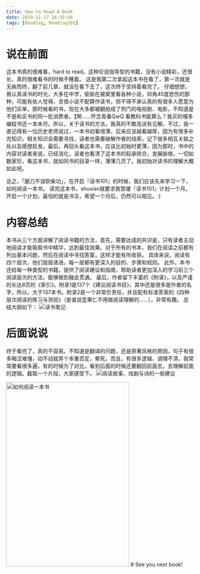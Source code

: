 ```yaml
---
title: How to Read A Book
date: 2019-11-17 16:35:56
tags: [Reading, Reading101]
---
```


# 说在前面
这本书真的很难看，hard to read。这种论说指导型的书籍，没有小说精彩，还很长，真的很难看书的时候不睡着。
这是我第二次拿起这本书在看了，第一次就是无疾而终，翻了前几章，就没在看下去了，这次终于坚持着看完了。
仔细想想，我认真读书的时光，大多在中学，偷偷在被窝里看各种小说，仰角45度悲伤的那种，可能有些人觉得，言情小说不配算作读书，但不得不承认真的有很多人愿意为他们买单，那时候看的书，现在大多都被翻拍成了热门的电视剧、电影，不知道是不是和买书的同一批消费者。【啊……怀念青春QwQ
看教科书能算么？我买的嘎多编程书还一本未尽。所以，关于读书的方法，我真的不敢高谈有见解。不过，我一直记得有一位历史老师说过，一本书初看很薄，后来应该越看越厚，因为有很多补充知识，相关知识会需要寻找，读者也需要破解作者的线索，记下很多相互关联之处以及感想启发，最后，再回头看这本书，应该比初始时更薄，因为那时，书中的内容对读者来说，已经消化，读者也看清了这本书的起承转合，发展脉络，一切如数家珍，看这本书，就如同书的目录一样，薄薄几页了。我初始对读书的理解大概如此吧。

总之，「磨刀不误砍柴功」，在开启『读书101』的时候，我们应该先来学习一下，如何阅读一本书。
读完这本书，shuxian就要求我暂缓『读书101』计划一个月。开启一个计划，最怕的就是冷冻，希望一个月后，仍然可以相见。:)

# 内容总结
本书从三个方面讲解了阅读书籍的方法，首先，需要达成的共识是，只有读者主动地阅读才能吸取书中精华，达到最佳效果。对于所有的书本，我们在阅读之前都有列出基本问题，然后在阅读中寻找答案，这样才能有所收获。
具体来说，阅读有四个层次，他们层层递进。每一层都有更深入的目的、步骤和规则。
此外，本书还给每一种类型的书籍，提供了阅读建议和指南，帮助读者更加深入的学习前三个阅读层次的方法，能够做到融会贯通。
最后，作者留下丰富的《附录》，以及严谨的长达8页的《索引》。附录1是137个《建议阅读书目》，其中还是很多是作者的名字，所以，大于137本书。附录2是一个非常负责任，并且配有标准答案的《四种层次阅读的练习与测验》（是谁说歪果仁不用做阅读理解的……），非常有趣。
总结大纲如下：
![读书笔记](../../../../pics/how2read1book-mind-map.jpg)

# 后面说说
终于看完了，真的不容易。不知道是翻译的问题，还是原著风格的原因，句子有很多晦涩难懂，动不动就弄个多重否定，晕死。而且，有很多逻辑、调理不清，我常常要看很多遍，有的时候为了对比，看到后面的时候还要翻回前面去，去理解前面的逻辑。截取一个片段，大家感受下。
![阅读故事、戏剧与诗的一些建议](../../../../pics/how2read1book-mind-map.png)

<img src="../../../../pics/how2read1book.jpg" alt="如何阅读一本书" height="495" width="330">
<!-- ![如何阅读一本书](../../../../pics/how2read1book.jpg) -->
# See you next book!